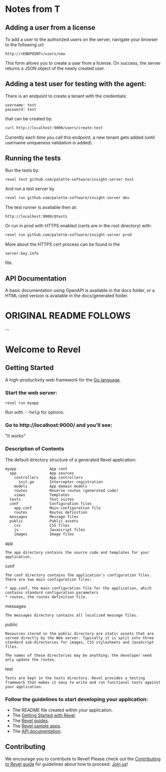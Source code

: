 # Notes from T

## Adding a user from a license

To add a user to the authorized users on the server, navigate your
browser to the following url:

```
http://<ENDPOINT>/users/new
```

This form allows you to create a user from a license. On success, the
server returns a JSON object of the newly created user.

## Adding a test user for testing with the agent:

There is an endpoint to create a tenant with the credentials:

```
username: test
password: test
```

that can be created by:

```bash
curl http://localhost:9000/users/create-test
```

Currently each time you call this endpoint, a new tenant gets added (until
username uniqueness validation is added).

## Running the tests

Run the tests by:

```bash
revel test github.com/palette-software/insight-server test
```


And run a test server by

```bash
revel run github.com/palette-software/insight-server dev
```

The test runner is available then at:

```
http://localhost:9000/@tests
```

Or run in prod with HTTPS enabled (certs are in the root directory)
with:

```bash
revel run github.com/palette-software/insight-server prod
```


More about the HTTPS cert process can be found in the

```
server.key.info
```

file.



## API Documentation


A basic documentation using OpenAPI is available in the docs folder, or
a HTML-ized version is available in the docs/generated folder.

# ORIGINAL README FOLLOWS

--


# Welcome to Revel

## Getting Started

A high-productivity web framework for the [Go language](http://www.golang.org/).

### Start the web server:

    revel run myapp

   Run with <tt>--help</tt> for options.

### Go to http://localhost:9000/ and you'll see:

"It works"

### Description of Contents

The default directory structure of a generated Revel application:

    myapp               App root
      app               App sources
        controllers     App controllers
          init.go       Interceptor registration
        models          App domain models
        routes          Reverse routes (generated code)
        views           Templates
      tests             Test suites
      conf              Configuration files
        app.conf        Main configuration file
        routes          Routes definition
      messages          Message files
      public            Public assets
        css             CSS files
        js              Javascript files
        images          Image files

app

    The app directory contains the source code and templates for your application.

conf

    The conf directory contains the application’s configuration files. There are two main configuration files:

    * app.conf, the main configuration file for the application, which contains standard configuration parameters
    * routes, the routes definition file.


messages

    The messages directory contains all localized message files.

public

    Resources stored in the public directory are static assets that are served directly by the Web server. Typically it is split into three standard sub-directories for images, CSS stylesheets and JavaScript files.

    The names of these directories may be anything; the developer need only update the routes.

test

    Tests are kept in the tests directory. Revel provides a testing framework that makes it easy to write and run functional tests against your application.

### Follow the guidelines to start developing your application:

* The README file created within your application.
* The [Getting Started with Revel](http://revel.github.io/tutorial/index.html).
* The [Revel guides](http://revel.github.io/manual/index.html).
* The [Revel sample apps](http://revel.github.io/samples/index.html).
* The [API documentation](http://revel.github.io/docs/godoc/index.html).

## Contributing
We encourage you to contribute to Revel! Please check out the [Contributing to Revel
guide](https://github.com/revel/revel/blob/master/CONTRIBUTING.md) for guidelines about how
to proceed. [Join us](https://groups.google.com/forum/#!forum/revel-framework)!
